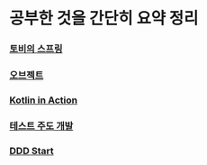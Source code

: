 # 공부한 것을 간단히 요약 정리 

### [토비의 스프링](./spring-toby/README.md)
### [오브젝트](./object/README.md)
### [Kotlin in Action](./kotlin-in-action/README.md)
### [테스트 주도 개발](./tdd/README.md)
### [DDD Start](./ddd-start/README.md)
